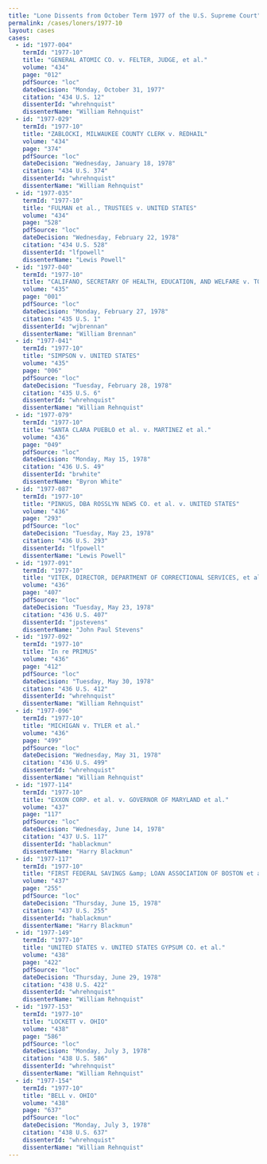 ```yaml
---
title: "Lone Dissents from October Term 1977 of the U.S. Supreme Court"
permalink: /cases/loners/1977-10
layout: cases
cases:
  - id: "1977-004"
    termId: "1977-10"
    title: "GENERAL ATOMIC CO. v. FELTER, JUDGE, et al."
    volume: "434"
    page: "012"
    pdfSource: "loc"
    dateDecision: "Monday, October 31, 1977"
    citation: "434 U.S. 12"
    dissenterId: "whrehnquist"
    dissenterName: "William Rehnquist"
  - id: "1977-029"
    termId: "1977-10"
    title: "ZABLOCKI, MILWAUKEE COUNTY CLERK v. REDHAIL"
    volume: "434"
    page: "374"
    pdfSource: "loc"
    dateDecision: "Wednesday, January 18, 1978"
    citation: "434 U.S. 374"
    dissenterId: "whrehnquist"
    dissenterName: "William Rehnquist"
  - id: "1977-035"
    termId: "1977-10"
    title: "FULMAN et al., TRUSTEES v. UNITED STATES"
    volume: "434"
    page: "528"
    pdfSource: "loc"
    dateDecision: "Wednesday, February 22, 1978"
    citation: "434 U.S. 528"
    dissenterId: "lfpowell"
    dissenterName: "Lewis Powell"
  - id: "1977-040"
    termId: "1977-10"
    title: "CALIFANO, SECRETARY OF HEALTH, EDUCATION, AND WELFARE v. TORRES"
    volume: "435"
    page: "001"
    pdfSource: "loc"
    dateDecision: "Monday, February 27, 1978"
    citation: "435 U.S. 1"
    dissenterId: "wjbrennan"
    dissenterName: "William Brennan"
  - id: "1977-041"
    termId: "1977-10"
    title: "SIMPSON v. UNITED STATES"
    volume: "435"
    page: "006"
    pdfSource: "loc"
    dateDecision: "Tuesday, February 28, 1978"
    citation: "435 U.S. 6"
    dissenterId: "whrehnquist"
    dissenterName: "William Rehnquist"
  - id: "1977-079"
    termId: "1977-10"
    title: "SANTA CLARA PUEBLO et al. v. MARTINEZ et al."
    volume: "436"
    page: "049"
    pdfSource: "loc"
    dateDecision: "Monday, May 15, 1978"
    citation: "436 U.S. 49"
    dissenterId: "brwhite"
    dissenterName: "Byron White"
  - id: "1977-087"
    termId: "1977-10"
    title: "PINKUS, DBA ROSSLYN NEWS CO. et al. v. UNITED STATES"
    volume: "436"
    page: "293"
    pdfSource: "loc"
    dateDecision: "Tuesday, May 23, 1978"
    citation: "436 U.S. 293"
    dissenterId: "lfpowell"
    dissenterName: "Lewis Powell"
  - id: "1977-091"
    termId: "1977-10"
    title: "VITEK, DIRECTOR, DEPARTMENT OF CORRECTIONAL SERVICES, et al. v. JONES et al."
    volume: "436"
    page: "407"
    pdfSource: "loc"
    dateDecision: "Tuesday, May 23, 1978"
    citation: "436 U.S. 407"
    dissenterId: "jpstevens"
    dissenterName: "John Paul Stevens"
  - id: "1977-092"
    termId: "1977-10"
    title: "In re PRIMUS"
    volume: "436"
    page: "412"
    pdfSource: "loc"
    dateDecision: "Tuesday, May 30, 1978"
    citation: "436 U.S. 412"
    dissenterId: "whrehnquist"
    dissenterName: "William Rehnquist"
  - id: "1977-096"
    termId: "1977-10"
    title: "MICHIGAN v. TYLER et al."
    volume: "436"
    page: "499"
    pdfSource: "loc"
    dateDecision: "Wednesday, May 31, 1978"
    citation: "436 U.S. 499"
    dissenterId: "whrehnquist"
    dissenterName: "William Rehnquist"
  - id: "1977-114"
    termId: "1977-10"
    title: "EXXON CORP. et al. v. GOVERNOR OF MARYLAND et al."
    volume: "437"
    page: "117"
    pdfSource: "loc"
    dateDecision: "Wednesday, June 14, 1978"
    citation: "437 U.S. 117"
    dissenterId: "hablackmun"
    dissenterName: "Harry Blackmun"
  - id: "1977-117"
    termId: "1977-10"
    title: "FIRST FEDERAL SAVINGS &amp; LOAN ASSOCIATION OF BOSTON et al. v. TAX COMMISSION OF MASSACHUSETTS et al."
    volume: "437"
    page: "255"
    pdfSource: "loc"
    dateDecision: "Thursday, June 15, 1978"
    citation: "437 U.S. 255"
    dissenterId: "hablackmun"
    dissenterName: "Harry Blackmun"
  - id: "1977-149"
    termId: "1977-10"
    title: "UNITED STATES v. UNITED STATES GYPSUM CO. et al."
    volume: "438"
    page: "422"
    pdfSource: "loc"
    dateDecision: "Thursday, June 29, 1978"
    citation: "438 U.S. 422"
    dissenterId: "whrehnquist"
    dissenterName: "William Rehnquist"
  - id: "1977-153"
    termId: "1977-10"
    title: "LOCKETT v. OHIO"
    volume: "438"
    page: "586"
    pdfSource: "loc"
    dateDecision: "Monday, July 3, 1978"
    citation: "438 U.S. 586"
    dissenterId: "whrehnquist"
    dissenterName: "William Rehnquist"
  - id: "1977-154"
    termId: "1977-10"
    title: "BELL v. OHIO"
    volume: "438"
    page: "637"
    pdfSource: "loc"
    dateDecision: "Monday, July 3, 1978"
    citation: "438 U.S. 637"
    dissenterId: "whrehnquist"
    dissenterName: "William Rehnquist"
---
```

